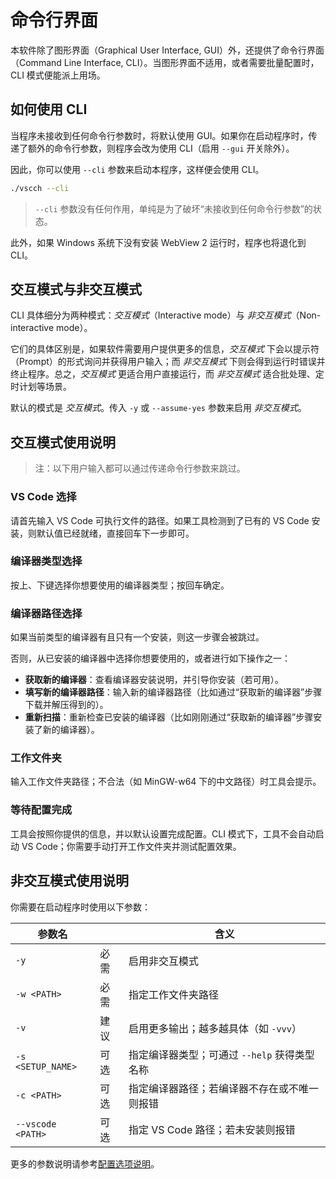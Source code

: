 # 命令行界面

本软件除了图形界面（Graphical User Interface, GUI）外，还提供了命令行界面（Command Line Interface, CLI）。当图形界面不适用，或者需要批量配置时，CLI 模式便能派上用场。

## 如何使用 CLI

当程序未接收到任何命令行参数时，将默认使用 GUI。如果你在启动程序时，传递了额外的命令行参数，则程序会改为使用 CLI（启用 `--gui` 开关除外）。

因此，你可以使用 `--cli` 参数来启动本程序，这样便会使用 CLI。

```sh
./vscch --cli
```

> `--cli` 参数没有任何作用，单纯是为了破坏“未接收到任何命令行参数”的状态。

此外，如果 Windows 系统下没有安装 WebView 2 运行时，程序也将退化到 CLI。

## 交互模式与非交互模式

CLI 具体细分为两种模式：_交互模式_（Interactive mode）与 _非交互模式_（Non-interactive mode）。

它们的具体区别是，如果软件需要用户提供更多的信息，_交互模式_ 下会以提示符（Prompt）的形式询问并获得用户输入；而 _非交互模式_ 下则会得到运行时错误并终止程序。总之，_交互模式_ 更适合用户直接运行，而 _非交互模式_ 适合批处理、定时计划等场景。

默认的模式是 _交互模式_。传入 `-y` 或 `--assume-yes` 参数来启用 _非交互模式_。

## 交互模式使用说明

> 注：以下用户输入都可以通过传递命令行参数来跳过。

### VS Code 选择

请首先输入 VS Code 可执行文件的路径。如果工具检测到了已有的 VS Code 安装，则默认值已经就绪，直接回车下一步即可。

### 编译器类型选择

按上、下键选择你想要使用的编译器类型；按回车确定。

### 编译器路径选择

如果当前类型的编译器有且只有一个安装，则这一步骤会被跳过。

否则，从已安装的编译器中选择你想要使用的，或者进行如下操作之一：

- **获取新的编译器**：查看编译器安装说明，并引导你安装（若可用）。
- **填写新的编译器路径**：输入新的编译器路径（比如通过“获取新的编译器”步骤下载并解压得到的）。
- **重新扫描**：重新检查已安装的编译器（比如刚刚通过“获取新的编译器”步骤安装了新的编译器）。

### 工作文件夹

输入工作文件夹路径；不合法（如 MinGW-w64 下的中文路径）时工具会提示。

### 等待配置完成

工具会按照你提供的信息，并以默认设置完成配置。CLI 模式下，工具不会自动启动 VS Code；你需要手动打开工作文件夹并测试配置效果。

## 非交互模式使用说明

你需要在启动程序时使用以下参数：

| 参数名            |      | 含义                                         |
| ----------------- | ---- | -------------------------------------------- |
| `-y`              | 必需 | 启用非交互模式                               |
| `-w <PATH>`       | 必需 | 指定工作文件夹路径                           |
| `-v`              | 建议 | 启用更多输出；越多越具体（如 `-vvv`）        |
| `-s <SETUP_NAME>` | 可选 | 指定编译器类型；可通过 `--help` 获得类型名称 |
| `-c <PATH>`       | 可选 | 指定编译器路径；若编译器不存在或不唯一则报错 |
| `--vscode <PATH>` | 可选 | 指定 VS Code 路径；若未安装则报错            |

更多的参数说明请参考[配置选项说明](./options)。
